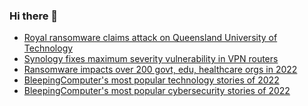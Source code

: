 ### Hi there 👋

<!--START_SECTION:feed-->
* [Royal ransomware claims attack on Queensland University of Technology](https://www.bleepingcomputer.com/news/security/royal-ransomware-claims-attack-on-queensland-university-of-technology/)
* [Synology fixes maximum severity vulnerability in VPN routers](https://www.bleepingcomputer.com/news/security/synology-fixes-maximum-severity-vulnerability-in-vpn-routers/)
* [Ransomware impacts over 200 govt, edu, healthcare orgs in 2022](https://www.bleepingcomputer.com/news/security/ransomware-impacts-over-200-govt-edu-healthcare-orgs-in-2022/)
* [BleepingComputer's most popular technology stories of 2022](https://www.bleepingcomputer.com/news/technology/bleepingcomputers-most-popular-technology-stories-of-2022/)
* [BleepingComputer's most popular cybersecurity stories of 2022](https://www.bleepingcomputer.com/news/security/bleepingcomputers-most-popular-cybersecurity-stories-of-2022/)
<!--END_SECTION:feed-->

<!--
**frankenk/frankenk** is a ✨ _special_ ✨ repository because its `README.md` (this file) appears on your GitHub profile.

Here are some ideas to get you started:

- 🔭 I’m currently working on ...
- 🌱 I’m currently learning ...
- 👯 I’m looking to collaborate on ...
- 🤔 I’m looking for help with ...
- 💬 Ask me about ...
- 📫 How to reach me: ...
- 😄 Pronouns: ...
- ⚡ Fun fact: ...
-->




